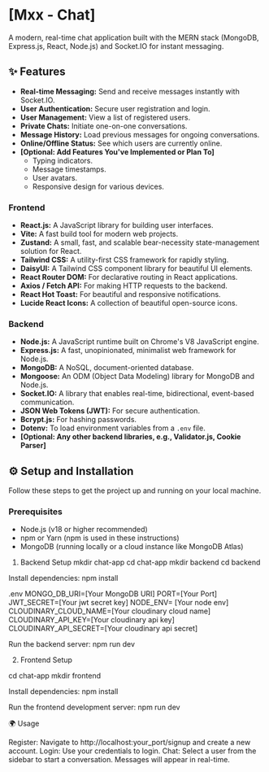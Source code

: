 # [Mxx - Chat]

A modern, real-time chat application built with the MERN stack (MongoDB, Express.js, React, Node.js) and Socket.IO for instant messaging.

## ✨ Features

* **Real-time Messaging:** Send and receive messages instantly with Socket.IO.
* **User Authentication:** Secure user registration and login.
* **User Management:** View a list of registered users.
* **Private Chats:** Initiate one-on-one conversations.
* **Message History:** Load previous messages for ongoing conversations.
* **Online/Offline Status:** See which users are currently online.
* **[Optional: Add Features You've Implemented or Plan To]**
    * Typing indicators.
    * Message timestamps.
    * User avatars.
    * Responsive design for various devices.


### Frontend
* **React.js:** A JavaScript library for building user interfaces.
* **Vite:** A fast build tool for modern web projects.
* **Zustand:** A small, fast, and scalable bear-necessity state-management solution for React.
* **Tailwind CSS:** A utility-first CSS framework for rapidly styling.
* **DaisyUI:** A Tailwind CSS component library for beautiful UI elements.
* **React Router DOM:** For declarative routing in React applications.
* **Axios / Fetch API:** For making HTTP requests to the backend.
* **React Hot Toast:** For beautiful and responsive notifications.
* **Lucide React Icons:** A collection of beautiful open-source icons.

### Backend
* **Node.js:** A JavaScript runtime built on Chrome's V8 JavaScript engine.
* **Express.js:** A fast, unopinionated, minimalist web framework for Node.js.
* **MongoDB:** A NoSQL, document-oriented database.
* **Mongoose:** An ODM (Object Data Modeling) library for MongoDB and Node.js.
* **Socket.IO:** A library that enables real-time, bidirectional, event-based communication.
* **JSON Web Tokens (JWT):** For secure authentication.
* **Bcrypt.js:** For hashing passwords.
* **Dotenv:** To load environment variables from a `.env` file.
* **[Optional: Any other backend libraries, e.g., Validator.js, Cookie Parser]**

## ⚙️ Setup and Installation

Follow these steps to get the project up and running on your local machine.

### Prerequisites

* Node.js (v18 or higher recommended)
* npm or Yarn (npm is used in these instructions)
* MongoDB (running locally or a cloud instance like MongoDB Atlas)


1. Backend Setup
  mkdir chat-app
  cd chat-app
  mkdir backend
  cd backend

  Install dependencies:
  npm install
  
  .env
  MONGO_DB_URI=[Your MongoDB URI]
  PORT=[Your Port]
  JWT_SECRET=[Your jwt secret key]
  NODE_ENV= [Your node env]
  CLOUDINARY_CLOUD_NAME=[Your cloudinary cloud name]
  CLOUDINARY_API_KEY=[Your cloudinary api key]
  CLOUDINARY_API_SECRET=[Your cloudinary api secret]
  
  Run the backend server:
  npm run dev

2. Frontend Setup
   
  cd chat-app
  mkdir frontend
  
  Install dependencies:
  npm install
  
  Run the frontend development server:
  npm run dev


🌍 Usage
  
  Register: Navigate to http://localhost:your_port/signup and create a new account.
  Login: Use your credentials to login.
  Chat: Select a user from the sidebar to start a conversation. Messages will appear in real-time.

